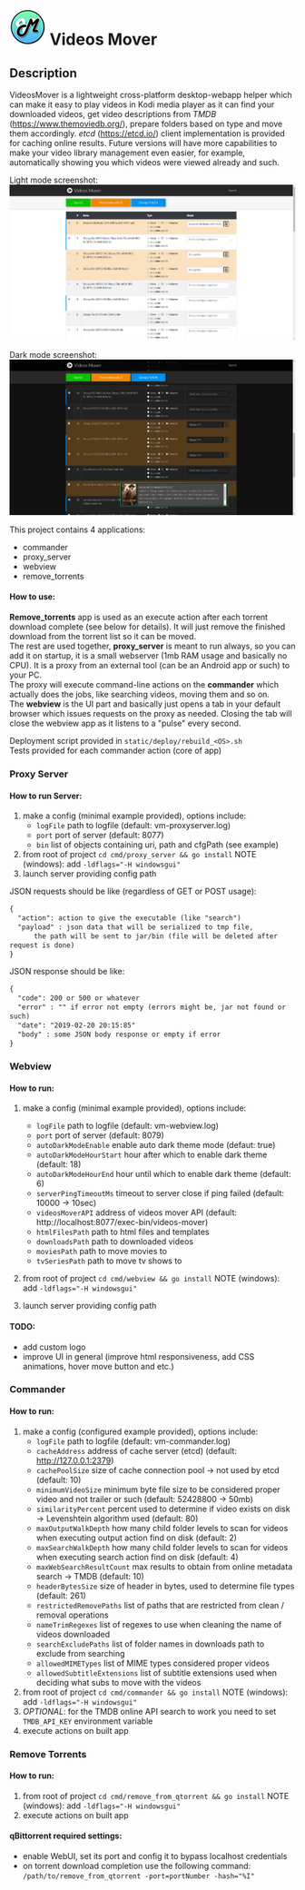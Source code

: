 # ![Alt text](static/html/img/application_small.png?raw=true) Videos Mover
## Description

VideosMover is a lightweight cross-platform desktop-webapp helper which can make it easy to play videos in Kodi media player as it can find your downloaded videos, get video descriptions from *TMDB* (https://www.themoviedb.org/), prepare folders based on type and move them accordingly. *etcd* (https://etcd.io/) client implementation is provided for caching online results. Future versions will have more capabilities to make your video library management even easier, for example, automatically showing you which videos were viewed already and such.  

Light mode screenshot:
![Alt text](static/screens/screen1.jpg?raw=true)

Dark mode screenshot:
![Alt text](static/screens/screen2.jpg?raw=true)

This project contains 4 applications:
- commander
- proxy_server
- webview
- remove_torrents

#### How to use:  
**Remove_torrents** app is used as an execute action after each torrent download complete (see below for details). It will just remove the finished download from the torrent list so it can be moved.  
The rest are used together, **proxy_server** is meant to run always, so you can add it on startup, it is a small webserver (1mb RAM usage and basically no CPU). It is a proxy from an external tool (can be an Android app or such) to your PC.  
The proxy will execute command-line actions on the **commander** which actually does the jobs, like searching videos, moving them and so on.  
The **webview** is the UI part and basically just opens a tab in your default browser which issues requests on the proxy as needed. Closing the tab will close the webview app as it listens to a "pulse" every second.  

Deployment script provided in `static/deploy/rebuild_<OS>.sh`  
Tests provided for each commander action (core of app)  

### Proxy Server
#### How to run Server:  
1. make a config (minimal example provided), options include:  
    * `logFile` path to logfile (default: vm-proxyserver.log)
    * `port` port of server (default: 8077)
    * `bin` list of objects containing uri, path and cfgPath (see example)
2. from root of project `cd cmd/proxy_server && go install` NOTE (windows): add `-ldflags="-H windowsgui"`  
3. launch server providing config path  

JSON requests should be like (regardless of GET or POST usage):  
```
{  
  "action": action to give the executable (like "search")  
  "payload" : json data that will be serialized to tmp file, 
      the path will be sent to jar/bin (file will be deleted after request is done)    
}
```

JSON response should be like:
```
{  
  "code": 200 or 500 or whatever  
  "error" : "" if error not empty (errors might be, jar not found or such)  
  "date": "2019-02-20 20:15:85"  
  "body" : some JSON body response or empty if error  
}
```   

### Webview
#### How to run:
1. make a config (minimal example provided), options include:
    * `logFile` path to logfile (default: vm-webview.log)
    * `port` port of server (default: 8079)
    * `autoDarkModeEnable` enable auto dark theme mode (defaut: true)
    * `autoDarkModeHourStart` hour after which to enable dark theme (default: 18)
    * `autoDarkModeHourEnd` hour until which to enable dark theme (default: 6)
    * `serverPingTimeoutMs` timeout to server close if ping failed (default: 10000 -> 10sec)
    * `videosMoverAPI` address of videos mover API (default: http://localhost:8077/exec-bin/videos-mover)
    * `htmlFilesPath` path to html files and templates
    * `downloadsPath` path to downloaded videos
    * `moviesPath` path to move movies to
    * `tvSeriesPath` path to move tv shows to
    
2. from root of project `cd cmd/webview && go install` NOTE (windows): add `-ldflags="-H windowsgui"`  
3. launch server providing config path  

#### TODO:  
- add custom logo  
- improve UI in general (improve html responsiveness, add CSS animations, hover move button and etc.)  

### Commander
#### How to run:      
1. make a config (configured example provided), options include:
    * `logFile` path to logfile (default: vm-commander.log)
    * `cacheAddress` address of cache server (etcd) (default: http://127.0.0.1:2379)
    * `cachePoolSize` size of cache connection pool -> not used by etcd (default: 10)
    * `minimumVideoSize` minimum byte file size to be considered proper video and not trailer or such (default: 52428800 -> 50mb)
    * `similarityPercent` percent used to determine if video exists on disk -> Levenshtein algorithm used (default: 80)
    * `maxOutputWalkDepth` how many child folder levels to scan for videos when executing output action find on disk (default: 2)
    * `maxSearchWalkDepth` how many child folder levels to scan for videos when executing search action find on disk (default: 4)
    * `maxWebSearchResultCount` max results to obtain from online metadata search -> TMDB (default: 10)
    * `headerBytesSize` size of header in bytes, used to determine file types (default: 261)
    * `restrictedRemovePaths` list of paths that are restricted from clean / removal operations
    * `nameTrimRegexes` list of regexes to use when cleaning the name of videos downloaded
    * `searchExcludePaths` list of folder names in downloads path to exclude from searching 
    * `allowedMIMETypes` list of MIME types considered proper videos
    * `allowedSubtitleExtensions` list of subtitle extensions used when deciding what subs to move with the videos
2. from root of project `cd cmd/commander && go install` NOTE (windows): add `-ldflags="-H windowsgui"`  
3. *OPTIONAL*: for the TMDB online API search to work you need to set `TMDB_API_KEY` environment variable  
4. execute actions on built app  

### Remove Torrents
#### How to run:  
1. from root of project `cd cmd/remove_from_qtorrent && go install` NOTE (windows): add `-ldflags="-H windowsgui"`  
2. execute actions on built app  

#### qBittorrent required settings:    
- enable WebUI, set its port and config it to bypass localhost credentials  
- on torrent download completion use the following command: `/path/to/remove_from_qtorrent -port=portNumber -hash="%I"`  
